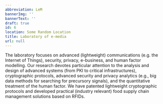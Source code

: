 ```yaml
---
abbreviation: LeM
bannerImg: ''
bannerText: ''
draft: true
id: 6
location: Some Random Location
title: Laboratory of e-media
url: null
---
```


The laboratory focuses on advanced (lightweight) communications (e.g. the Internet of Things), security, privacy, e-business, and human factor modelling. Our research devotes particular attention to the analysis and design of advanced systems (from PKI to critical infrastructures), cryptographic protocols, advanced security and privacy analytics (e.g., big data methods for searching for precursory signals), and the quantitative treatment of the human factor. We have patented lightweight cryptographic protocols and developed practical (industry relevant) food supply chain management solutions based on RFIDs.